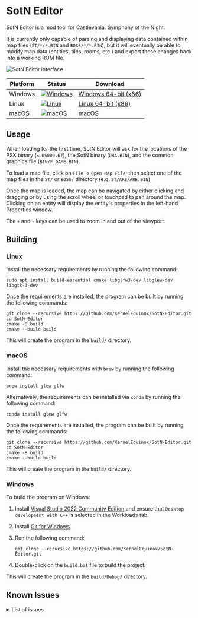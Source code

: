 # SotN Editor

SotN Editor is a mod tool for Castlevania: Symphony of the Night.

It is currently only capable of parsing and displaying data contained within map files (`ST/*/*.BIN` and `BOSS/*/*.BIN`), but it will eventually be able to modify map data (entities, tiles, rooms, etc.) and export those changes back into a working ROM file.

![SotN Editor interface](Screenshot.png)

|Platform|Status|Download|
|--------|------|--------|
|Windows|[![Windows](https://github.com/KernelEquinox/SotN-Editor/actions/workflows/Windows.yml/badge.svg)](https://github.com/KernelEquinox/SotN-Editor/actions/workflows/Windows.yml)|[Windows 64-bit (x86)](https://github.com/KernelEquinox/SotN-Editor/releases/latest/download/SotN_Editor_Windows.zip)|
|Linux|[![Linux](https://github.com/KernelEquinox/SotN-Editor/actions/workflows/Linux.yml/badge.svg)](https://github.com/KernelEquinox/SotN-Editor/actions/workflows/Linux.yml)|[Linux 64-bit (x86)](https://github.com/KernelEquinox/SotN-Editor/releases/latest/download/SotN_Editor_Linux.zip)|
|macOS|[![macOS](https://github.com/KernelEquinox/SotN-Editor/actions/workflows/macOS.yml/badge.svg)](https://github.com/KernelEquinox/SotN-Editor/actions/workflows/macOS.yml)|[macOS](https://github.com/KernelEquinox/SotN-Editor/releases/latest/download/SotN_Editor_macOS.zip)|


## Usage

When loading for the first time, SotN Editor will ask for the locations of the PSX binary (`SLUS000.67`), the SotN binary (`DRA.BIN`), and the common graphics file (`BIN/F_GAME.BIN`).

To load a map file, click on `File` -> `Open Map File`, then select one of the map files in the `ST/` or `BOSS/` directory (e.g. `ST/ARE/ARE.BIN`).

Once the map is loaded, the map can be navigated by either clicking and dragging or by using the scroll wheel or touchpad to pan around the map. Clicking on an entity will display the entity's properties in the left-hand Properties window.

The `+` and `-` keys can be used to zoom in and out of the viewport.


## Building

### Linux

Install the necessary requirements by running the following command:

```
sudo apt install build-essential cmake libglfw3-dev libglew-dev libgtk-3-dev
```

Once the requirements are installed, the program can be built by running the following commands:

```
git clone --recursive https://github.com/KernelEquinox/SotN-Editor.git
cd SotN-Editor
cmake -B build
cmake --build build
```

This will create the program in the `build/` directory.

### macOS

Install the necessary requirements with `brew` by running the following command:

```
brew install glew glfw
```

Alternatively, the requirements can be installed via `conda` by running the following command:

```
conda install glew glfw
```

Once the requirements are installed, the program can be built by running the following commands:

```
git clone --recursive https://github.com/KernelEquinox/SotN-Editor.git
cd SotN-Editor
cmake -B build
cmake --build build
```

This will create the program in the `build/` directory.

### Windows

To build the program on Windows:

1. Install [Visual Studio 2022 Community Edition](https://visualstudio.microsoft.com/thank-you-downloading-visual-studio/?sku=Community) and ensure that `Desktop development with C++` is selected in the Workloads tab.
2. Install [Git for Windows](https://git-scm.com/download/win).
3. Run the following command:

   ```
   git clone --recursive https://github.com/KernelEquinox/SotN-Editor.git
   ```
   
4. Double-click on the `build.bat` file to build the project.

This will create the program in the `build/Debug/` directory.


## Known Issues

<details>
  <summary>List of issues</summary>
   
* Sprites for the Venus Weed family of enemies only display one half of the sprite.
* Hellfire Beast's hands for the lightning animation are shown.
* Blue doors don't show up.
* Segmented enemies (e.g. Hammer, Blade, Gurkha, Plate Lord) don't have subsprites attached correctly.
* The charge sprite for the Nova Skeleton's beam is always shown. It looks bad.
* Azaghal's sword is shown twice. Not a bug, it's just ugly.
* Some areas only show water for the first square of larger rooms. This is normal and expected, but it doesn't look good.
* DAI: Opening another map before opening DAI causes the chapel's ceiling arches to discolor.
* DAI: Overlap on room 13 and room 1.
* DAI: Overlap on room 13 and room 2.
* DAI: Overlap on room 13 and room 6.
* DAI: Overlap on room 13 and room 7.
* DAI: Overlap on room 13 and room 10.
* DAI: Overlap on room 14 and room 2.
* DAI: Overlap on room 14 and room 3.
* DAI: Overlap on room 17 and room 5.
* DAI: Overlap on room 17 and room 15.
* DAI: Overlap on room 17 and room 16.
* LIB: Some stray black boxes are shown and aren't correctly placed.
* LIB: The background of the area in room 9 near the Ectoplasm enemies isn't tiled.
* NO0: Certain candles in certain rooms don't appear for some reason.
* NO0: The statues and clock parts in room 9 aren't shadowed correctly. Some of sprites should have `BlendMode_Dark` applied to them, but doing so causes other sprites in other maps to have incorrect shading applied.
* NO0: Stone Rose does not appear.
* NO2: Polygons have incorrect textures applied at the top-left of room 8.
* NO3: The large door at the castle entrance is repeated directly underneath its normal position.
* NO3: Water parts are separated oddly.
* NO3: An extra chain part is displayed in front of the large stone near the top of room 15.
* NO4: Waterfall texture does not extend all the way down in room 26. (Possibly intentional?)
* NO4: Pulleys to lift the boat are not displayed in room 25.
* NP3: The large door at the castle entrance is repeated directly underneath its normal position.
* NP3: Water parts are separated oddly.
* NP3: Slogra does not show up alongside Gaibon.
* NZ0: Cannon is flipped the wrong way in room 4.
* NZ1: Overlap on room 1 and room 3.
* NZ1: Overlap on room 6 and room 9.
* RDAI: Overlap on room 13 and room 1.
* RDAI: Overlap on room 13 and room 2.
* RDAI: Overlap on room 13 and room 6.
* RDAI: Overlap on room 13 and room 7.
* RDAI: Overlap on room 13 and room 10.
* RDAI: Overlap on room 14 and room 2.
* RDAI: Overlap on room 14 and room 3.
* RDAI: Overlap on room 17 and room 5.
* RDAI: Overlap on room 17 and room 15.
* RDAI: Overlap on room 17 and room 16.
* RDAI: Back of room 9 is colored cyan and should have windows flipped vertically. One of the ceiling arches isn't properly placed.
* RDAI: Candle located in room 11 at (635, 1748), which is slightly outside the playable area. Not a bug, just a neat fact.
* RLIB: Some stray black boxes are shown and aren't correctly placed.
* RLIB: The background of the area located at the top-left of room 9 isn't tiled.
* RLIB: The desk in room 4 isn't flipped (rotated) properly. -- FIXED
* RNO0: Certain candles in certain rooms don't appear for some reason.
* RNO0: The statues and clock parts in room 9 aren't shadowed correctly. Some of sprites should have `BlendMode_Dark` applied to them, but doing so causes other sprites in other maps to have incorrect shading applied.
* RNO2: Polygons have incorrect textures applied at the top-left of room 8.
* RNO3: Candle located in room 12 at (184, 5772), which is far below the playable area. Not a bug, just a neat fact.
* RNO3: Water parts are separated oddly.
* RNO4: Waterfall texture does not extend all the way down in room 26. (Possibly intentional?)
* RNO4: Gradients for the waterfall mist display oddly in room 26.
* RNZ1: Overlap on room 1 and room 3.
* RNZ1: Overlap on room 6 and room 9.
* RTOP: Triangle polygon for the clock tower isn't rendered. This is included as a TODO in `main.cpp`.
* RWRP: Each room has a black square covering the warp keyhole.
* ST0: Breakable entities don't appear in room 1 or room 3.
* TOP: Triangle polygon for the clock tower isn't rendered. This is included as a TODO in `main.cpp`.
* WRP: Each room has a black square covering the warp keyhole.
* WRP: Rocks don't show up on the floors of the rooms.
* BO6: Richter isn't shown.
* BO7: Odd rotated texture in the background.
* MAR: The statues and clock parts aren't shadowed correctly. Some of sprites should have `BlendMode_Dark` applied to them, but doing so causes other sprites in other maps to have incorrect shading applied.
* RBO6: Dracula's larger left wing (viewer's right) isn't flipped correctly.
* RBO8: Galamoth.
   
</details>
